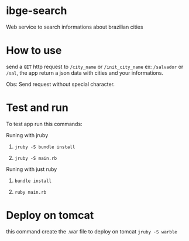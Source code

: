 # ibge-search
Web service to search informations about brazilian cities

How to use
==========

send a `GET` http request to `/city_name` or `/init_city_name` ex: `/salvador` or `/sal`, the app return a json data with cities and your informations.

Obs: Send request without special character. 

Test and run
============

To test app run this commands:

Runing with jruby

1. `jruby -S bundle install`

2. `jruby -S main.rb`

Runing with just ruby

1. `bundle install`

2. `ruby main.rb` 

Deploy on tomcat
================

this command create the .war file to deploy on tomcat `jruby -S warble`
